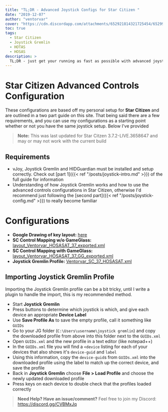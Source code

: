 ```yaml
---
title: "TL;DR - Advanced Joystick Configs for Star Citizen "
date: "2019-12-07"
author: "ventorvar"
cover: "https://cdn.discordapp.com/attachments/652921814321725454/652994492961652747/joystick-sc-tldr-cover.jpg"
toc: true
tags:
  - Star Citizen
  - Joystick Gremlin
  - HOTAS
  - HOSAS
description: >
  TL;DR - just get your running as fast as possible with advanced joystick controls for Star Citizen.
---
```


# Star Citizen Advanced Controls Configuration

These configurations are based off my personal setup for **Star Citizen** and are outlined in a
two part guide on this site. That being said there are a few requirements, and you can use my
configurations as a starting point whether or not you have the same joystick setup. Below I've provided 

> **Note:** This was last updated for Star Citzen 3.7.2-LIVE.3658647 and may or may not work with the current build

## Requirements

- vJoy, Joystick Gremlin and HIDGuardian must be installed and setup correctly. Check out 
  [part 1]({{< ref "/posts/joystick-intro.md" >}}) of the full guide for information
- Understanding of how Joystick Gremlin works and how to use the advanced controls configurations in Star Citizen,
  otherwise I'd recommend just following the [second part]({{< ref "/posts/joystick-config.md" >}}) to really become 
  familiar
  
# Configurations

- **Google Drawing of key layout:** [here](https://docs.google.com/drawings/d/14IJUqXRCJyYPlzwZPWcJVJUpznWHdLOK20iptyyzc4g/)
- **SC Control Mapping w/o GameGlass:** [layout_Ventorvar_HOSASAT_37_exported.xml](https://cdn.discordapp.com/attachments/652921814321725454/652990605139640320/layout_Ventorvar_HOSASAT_37_exported.xml)
- **SC Control Mapping with GameGlass:** [layout_Ventorvar_HOSASAT_37_GG_exported.xml](https://cdn.discordapp.com/attachments/652921814321725454/652990607085797386/layout_Ventorvar_HOSASAT_37_GG_exported.xml)
- **Joystick Gremlin Profile:** [Ventorvar_SC_37_HOSASAT.xml](https://cdn.discordapp.com/attachments/652921814321725454/652990603302404106/Ventorvar_SC_HOSASAT_37.xml)

## Importing Joystick Gremlin Profile

Importing the Joystick Gremlin profile can be a bit tricky, until I write a plugin to handle the import, this is my recommended method.

- Start **Joystick Gremlin**
- Press buttons to determine which joystick is which, and give each device an appropriate **Device Label**
- Use **Save Profile As** to save the empty profile, call it something like ```GUIDs```
- Go to your JG folder (```C:\Users\username\joystick gremlin```) and copy the downloaded profile from above into this 
  folder next to the ```GUIDs.xml```
- Open ```GUIDs.xml``` and the new profile in a text editor (like notepad++)
- In the ```GUIDs.xml``` file you will find a `<device` listing for each of your devices that also shows it's 
  `device-guid` and `label`
- Using this information, copy the `device-guid`s from `GUIDs.xml` into the downloaded profile using the label to match
  up the correct device, and save the profile
- Back in **Joystick Gremlin** choose **File > Load Profile** and choose the newly updated downloaded profile
- Press keys on each device to double check that the profiles loaded correctly

> **Need Help? Have an issue/comment?** Feel free to join my Discord: https://discord.gg/CVBMxJq
